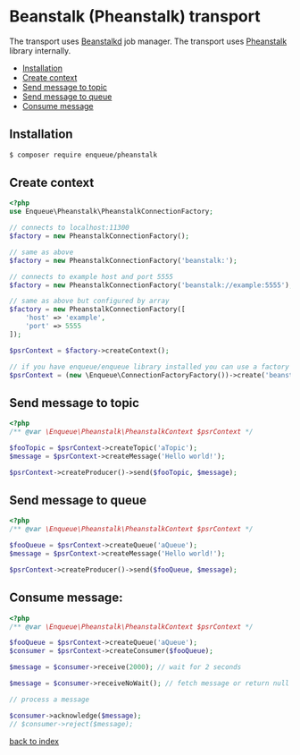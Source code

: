 # Beanstalk (Pheanstalk) transport

The transport uses [Beanstalkd](http://kr.github.io/beanstalkd/) job manager. 
The transport uses [Pheanstalk](https://github.com/pda/pheanstalk) library internally.      

* [Installation](#installation)
* [Create context](#create-context)
* [Send message to topic](#send-message-to-topic)
* [Send message to queue](#send-message-to-queue)
* [Consume message](#consume-message)

## Installation

```bash
$ composer require enqueue/pheanstalk
```


## Create context

```php
<?php
use Enqueue\Pheanstalk\PheanstalkConnectionFactory;

// connects to localhost:11300
$factory = new PheanstalkConnectionFactory();

// same as above
$factory = new PheanstalkConnectionFactory('beanstalk:');

// connects to example host and port 5555
$factory = new PheanstalkConnectionFactory('beanstalk://example:5555');

// same as above but configured by array
$factory = new PheanstalkConnectionFactory([
    'host' => 'example',
    'port' => 5555
]);

$psrContext = $factory->createContext();

// if you have enqueue/enqueue library installed you can use a factory to build context from DSN 
$psrContext = (new \Enqueue\ConnectionFactoryFactory())->create('beanstalk:')->createContext();
```

## Send message to topic

```php
<?php
/** @var \Enqueue\Pheanstalk\PheanstalkContext $psrContext */

$fooTopic = $psrContext->createTopic('aTopic');
$message = $psrContext->createMessage('Hello world!');

$psrContext->createProducer()->send($fooTopic, $message);
```

## Send message to queue 

```php
<?php
/** @var \Enqueue\Pheanstalk\PheanstalkContext $psrContext */

$fooQueue = $psrContext->createQueue('aQueue');
$message = $psrContext->createMessage('Hello world!');

$psrContext->createProducer()->send($fooQueue, $message);
```

## Consume message:

```php
<?php
/** @var \Enqueue\Pheanstalk\PheanstalkContext $psrContext */

$fooQueue = $psrContext->createQueue('aQueue');
$consumer = $psrContext->createConsumer($fooQueue);

$message = $consumer->receive(2000); // wait for 2 seconds

$message = $consumer->receiveNoWait(); // fetch message or return null immediately 

// process a message

$consumer->acknowledge($message);
// $consumer->reject($message);
```

[back to index](../index.md)